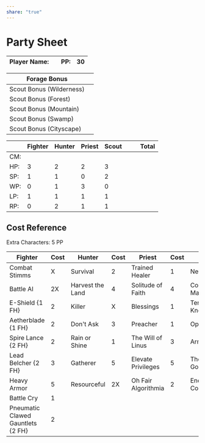 ```yaml
---  
share: "true"  
---  
```

  
# Party Sheet    
    
| Player Name: |  | PP: | 30 |    
| ---- | ---- | ---- | ---- |    
    
| Forage Bonus |  |    
| ---- | ---- |    
| Scout Bonus (Wilderness) |  |    
| Scout Bonus (Forest) |  |    
| Scout Bonus (Mountain) |  |    
| Scout Bonus (Swamp) |  |    
| Scout Bonus (Cityscape) |  |    
    
|  | Fighter | Hunter | Priest | Scout |  |  | Total |    
| ---- | ---- | ---- | ---- | ---- | ---- | ---- | ---- |    
| CM: |  |  |  |  |  |  |  |    
| HP: | 3 | 2 | 2 | 3 |  |  |  |    
| SP: | 1 | 1 | 0 | 2 |  |  |  |    
| WP: | 0 | 1 | 3 | 0 |  |  |  |    
| LP: | 1 | 1 | 1 | 1 |  |  |  |    
| RP: | 0 | 2 | 1 | 1 |  |  |  |    
    
## Cost Reference    
    
Extra Characters: 5 PP    
    
| Fighter | Cost | Hunter | Cost | Priest | Cost | Scout | Cost |    
| ---- | ---- | ---- | ---- | ---- | ---- | ---- | ---- |    
| Combat Stimms | X | Survival | 2 | Trained Healer | 1 | Never Lost | 2 |    
| Battle AI | 2X | Harvest the Land | 4 | Solitude of Faith | 4 | Covert Maneuver | 4 |    
| E-Shield {1 FH} | 2 | Killer | X | Blessings | 1 | Terrain Knowledge | 1 |    
| Aetherblade {1 FH} | 2 | Don't Ask | 3 | Preacher | 1 | Opporunist | 2 |    
| Spire Lance {2 FH} | 2 | Rain or Shine | 1 | The Will of Linus | 3 | Army Scout | X |    
| Lead Belcher {2 FH} | 3 | Gatherer | 5 | Elevate Privileges | 5 | The Only Good Bug . . . | 1 |    
| Heavy Armor | 5 | Resourceful | 2X | Oh Fair Algorithmia | 2 | Energy Conservation | 2X |    
| Battle Cry | 1 |  |  |  |  |  |  |    
| Pneumatic Clawed Gauntlets {2 FH} | 2 |  |  |  |  |  |  |